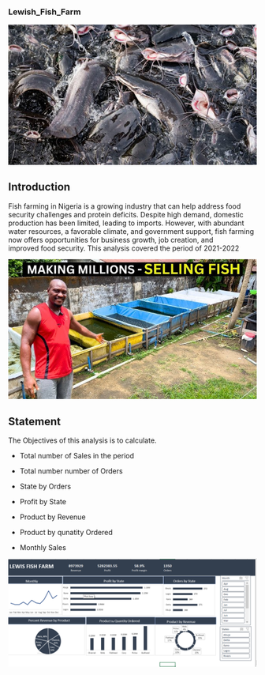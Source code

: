 ### Lewish_Fish_Farm
![](Fish.jpg) 

## Introduction

Fish farming in Nigeria is a growing industry that can help address food security challenges and protein deficits. Despite high demand, domestic production has been limited, leading to imports. However, with abundant water resources, a favorable climate, and government support, fish farming now offers opportunities for business growth, job creation, and improved food security. This analysis covered the period of 2021-2022

![](hq720.jpg)

## Statement 

The Objectives of this analysis is to calculate.
- Total number of Sales in the period

- Total number number of Orders

- State by Orders

- Profit by State

- Product by Revenue

- Product by qunatity Ordered

- Monthly Sales

![](exceldashboard.png)
